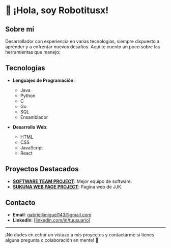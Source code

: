 # 👋 ¡Hola, soy Robotitusx!

## Sobre mí
Desarrollador con experiencia en varias tecnologías, siempre dispuesto a aprender y a enfrentar nuevos desafíos. Aquí te cuento un poco sobre las herramientas que manejo:

## Tecnologías

- **Lenguajes de Programación**: 
  - Java
  - Python
  - C
  - Go
  - SQL
  - Ensamblador

- **Desarrollo Web**:
  - HTML
  - CSS
  - JavaScript
  - React

## Proyectos Destacados
- **[SOFTWARE TEAM PROJECT](https://github.com/Robotitusx/Software-team-project#)**: Mejor equipo de software.
- **[SUKUNA WEB PAGE PROJECT](https://github.com/Robotitusx/Sukuna-web-page#)**: Pagina web de JJK.


## Contacto
- **Email**: [gabriellimiguel143@gmail.com](gabriellimiguel143@gmail.com)
- **LinkedIn**: [[linkedin.com/in/tuusuario](https://www.linkedin.com/in/miguel-angel-gabrielli-103431262/)]


---

¡No dudes en echar un vistazo a mis proyectos y contactarme si tienes alguna pregunta o colaboración en mente! 🚀

